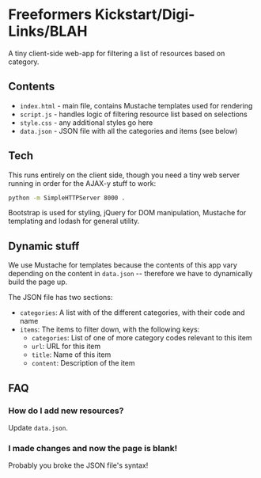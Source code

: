 # Freeformers Kickstart/Digi-Links/BLAH

A tiny client-side web-app for filtering a list of resources based on category.

## Contents

* `index.html` - main file, contains Mustache templates used for rendering
* `script.js` - handles logic of filtering resource list based on selections
* `style.css` - any additional styles go here
* `data.json` - JSON file with all the categories and items (see below)

## Tech

This runs entirely on the client side, though you need a tiny web server running
in order for the AJAX-y stuff to work:

```bash
python -m SimpleHTTPServer 8000 .
```

Bootstrap is used for styling, jQuery for DOM manipulation, Mustache for
templating and lodash for general utility.

## Dynamic stuff

We use Mustache for templates because the contents of this app vary depending on
the content in `data.json` -- therefore we have to dynamically build the page up.

The JSON file has two sections:

* `categories`: A list with of the different categories, with their code and name
* `items`: The items to filter down, with the following keys:
    * `categories`: List of one of more category codes relevant to this item
    * `url`: URL for this item
    * `title`: Name of this item
    * `content`: Description of the item

## FAQ

### How do I add new resources?

Update `data.json`.

### I made changes and now the page is blank!

Probably you broke the JSON file's syntax!
